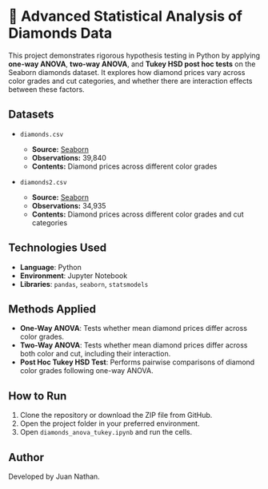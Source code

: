 # 💎 Advanced Statistical Analysis of Diamonds Data

This project demonstrates rigorous hypothesis testing in Python by applying **one-way ANOVA**, **two-way ANOVA**, and **Tukey HSD post hoc tests** on the Seaborn diamonds dataset. It explores how diamond prices vary across color grades and cut categories, and whether there are interaction effects between these factors.

## Datasets

- `diamonds.csv`  
  - **Source:** [Seaborn](https://seaborn.pydata.org/)  
  - **Observations:** 39,840 
  - **Contents:** Diamond prices across different color grades  

- `diamonds2.csv`  
  - **Source:** [Seaborn](https://seaborn.pydata.org/)  
  - **Observations:** 34,935 
  - **Contents:** Diamond prices across different color grades and cut categories  

## Technologies Used

- **Language**: Python
- **Environment**: Jupyter Notebook
- **Libraries**: `pandas`, `seaborn`, `statsmodels`

## Methods Applied
- **One-Way ANOVA**: Tests whether mean diamond prices differ across color grades.
- **Two-Way ANOVA**: Tests whether mean diamond prices differ across both color and cut, including their interaction.
- **Post Hoc Tukey HSD Test**: Performs pairwise comparisons of diamond color grades following one-way ANOVA.

## How to Run

1. Clone the repository or download the ZIP file from GitHub.
2. Open the project folder in your preferred environment.
3. Open `diamonds_anova_tukey.ipynb` and run the cells.

## Author

Developed by Juan Nathan.
